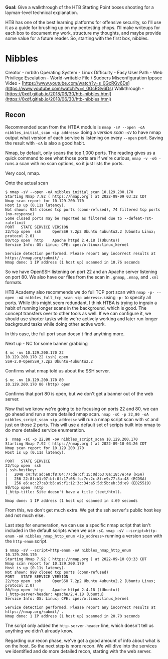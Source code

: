 **Goal:** Give a walkthrough of the HTB Starting Point boxes shooting for a layman-level technical explanation.

HTB has one of the best learning platforms for offensive security, so I'll use it as a guide for brushing up on my pentesting chops. I'll make writeups for each box to document my work, structure my thoughts, and maybe provide some value for a future reader. So, starting with the first box, nibbles.   

# Nibbles
Creator - mrb3n
Operating System - Linux
Difficulty - Easy
User Path - Web
Privilege Escalation - World-writable File / Sudoers Misconfiguration
Ippsec Video - [https://www.youtube.com/watch?v=s_0GcRGv6Ds](https://www.youtube.com/watch?v=s_0GcRGv6Ds)
Walkthrough - [https://0xdf.gitlab.io/2018/06/30/htb-nibbles.html](https://0xdf.gitlab.io/2018/06/30/htb-nibbles.html)

## Recon
Recommended scan from the HTBA module is `nmap -sV --open -oA nibbles_initial_scan <ip address>` doing a *version scan* `-sV` to have nmap output what version of each service is listening on every `--open` port. Saving the result with `-oA` is also a good habit.

Nmap, by default, only scans the top 1,000 ports. The reading gives us a quick command to see what those ports are if we're curious, `nmap -v -oG -` runs a scan with no scan options, so it just lists the ports.

Very cool, nmap.

Onto the actual scan

```shell
$ nmap -sV --open -oA nibbles_initial_scan 10.129.200.170
Starting Nmap 7.92 ( https://nmap.org ) at 2022-09-09 03:32 CDT
Nmap scan report for 10.129.200.170
Host is up (0.11s latency).
Not shown: 924 closed tcp ports (conn-refused), 74 filtered tcp ports (no-response)
Some closed ports may be reported as filtered due to --defeat-rst-ratelimit
PORT   STATE SERVICE VERSION
22/tcp open  ssh     OpenSSH 7.2p2 Ubuntu 4ubuntu2.2 (Ubuntu Linux; protocol 2.0)
80/tcp open  http    Apache httpd 2.4.18 ((Ubuntu))
Service Info: OS: Linux; CPE: cpe:/o:linux:linux_kernel

Service detection performed. Please report any incorrect results at https://nmap.org/submit/ .
Nmap done: 1 IP address (1 host up) scanned in 10.76 seconds

```

So we have OpenSSH listening on port 22 and an Apache server listening on port 80. We also have our files from the scan in `.gnmap`, `.nmap`, and `.xml` formats. 

HTB Academy also recommends we do full TCP port scan with `nmap -p- --open -oA nibbles_full_tcp_scan <ip address>`. using `-p-` to specify all ports. While this might seem redundant, I think HTBA is trying to ingrain a habit of running longer scans in the background, which is good. The concept transfers over to other tools as well. If we can configure it, we should use shorter tasks while we're actively working and later run longer background tasks while doing other active work.

In this case, the full port scan doesn't find anything more.

Next up - NC for some banner grabbing

```shell
$ nc -nv 10.129.200.170 22
10.129.200.170 22 (ssh) open
SSH-2.0-OpenSSH_7.2p2 Ubuntu-4ubuntu2.2
```

Confirms what nmap told us about the SSH server.

```shell
$ nc -nv 10.129.200.170 80
10.129.200.170 80 (http) open
```

Confirms that port 80 is open, but we don't get a banner out of the web server.

Now that we know we're going to be focusing on ports 22 and 80, we can go ahead and run a more detailed nmap scan. `nmap -sC -p 22,80 -oA nibbles_script_scan <ip_address>` will run a nmap script scan with `sC` and just on those 2 ports. This will use a default set of scripts built into nmap to do more detailed service enumeration.

```shell
$  nmap -sC -p 22,80 -oA nibbles_script_scan 10.129.200.170
Starting Nmap 7.92 ( https://nmap.org ) at 2022-09-10 03:26 CDT
Nmap scan report for 10.129.200.170
Host is up (0.11s latency).

PORT   STATE SERVICE
22/tcp open  ssh
| ssh-hostkey: 
|   2048 c4:f8:ad:e8:f8:04:77:de:cf:15:0d:63:0a:18:7e:49 (RSA)
|   256 22:8f:b1:97:bf:0f:17:08:fc:7e:2c:8f:e9:77:3a:48 (ECDSA)
|_  256 e6:ac:27:a3:b5:a9:f1:12:3c:34:a5:5d:5b:eb:3d:e9 (ED25519)
80/tcp open  http
|_http-title: Site doesn't have a title (text/html).

Nmap done: 1 IP address (1 host up) scanned in 4.69 seconds
```

From this, we don't get much extra. We get the ssh server's public host key and not much else.

Last step for enumeration, we can use a specific nmap script that isn't included in the default scripts when we use `-sC`. `nmap -sV --script=http-enum -oA nibbles_nmap_http_enum <ip_address>` running a version scan with the `http-enum` script.

```shell
$ nmap -sV --script=http-enum -oA nibbles_nmap_http_enum 10.129.200.170
Starting Nmap 7.92 ( https://nmap.org ) at 2022-09-10 03:33 CDT
Nmap scan report for 10.129.200.170
Host is up (0.11s latency).
Not shown: 998 closed tcp ports (conn-refused)
PORT   STATE SERVICE VERSION
22/tcp open  ssh     OpenSSH 7.2p2 Ubuntu 4ubuntu2.2 (Ubuntu Linux; protocol 2.0)
80/tcp open  http    Apache httpd 2.4.18 ((Ubuntu))
|_http-server-header: Apache/2.4.18 (Ubuntu)
Service Info: OS: Linux; CPE: cpe:/o:linux:linux_kernel

Service detection performed. Please report any incorrect results at https://nmap.org/submit/ .
Nmap done: 1 IP address (1 host up) scanned in 20.70 seconds

```

The script only added the `http-server-header` line, which doesn't tell us anything we didn't already know. 

Regarding our recon phase, we've got a good amount of info about what is on the host. So the next step is more recon. We will dive into the services we identified and do more detailed recon, starting with the web server.
